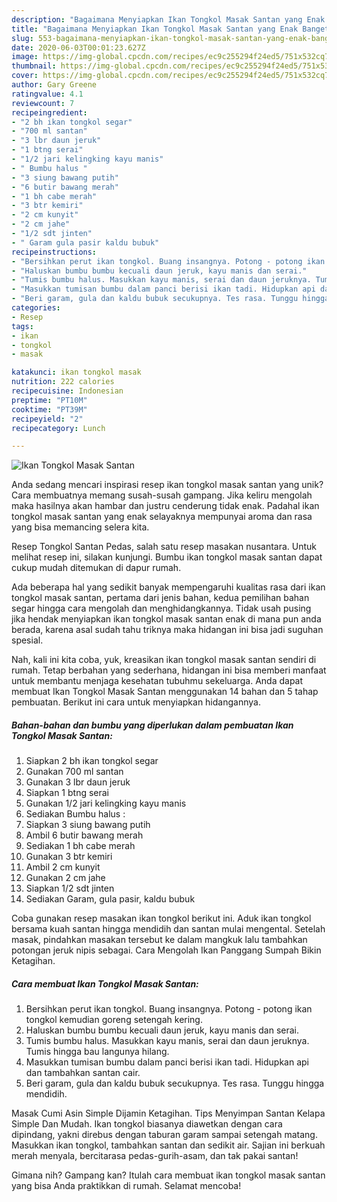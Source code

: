 ```yaml
---
description: "Bagaimana Menyiapkan Ikan Tongkol Masak Santan yang Enak Banget"
title: "Bagaimana Menyiapkan Ikan Tongkol Masak Santan yang Enak Banget"
slug: 553-bagaimana-menyiapkan-ikan-tongkol-masak-santan-yang-enak-banget
date: 2020-06-03T00:01:23.627Z
image: https://img-global.cpcdn.com/recipes/ec9c255294f24ed5/751x532cq70/ikan-tongkol-masak-santan-foto-resep-utama.jpg
thumbnail: https://img-global.cpcdn.com/recipes/ec9c255294f24ed5/751x532cq70/ikan-tongkol-masak-santan-foto-resep-utama.jpg
cover: https://img-global.cpcdn.com/recipes/ec9c255294f24ed5/751x532cq70/ikan-tongkol-masak-santan-foto-resep-utama.jpg
author: Gary Greene
ratingvalue: 4.1
reviewcount: 7
recipeingredient:
- "2 bh ikan tongkol segar"
- "700 ml santan"
- "3 lbr daun jeruk"
- "1 btng serai"
- "1/2 jari kelingking kayu manis"
- " Bumbu halus "
- "3 siung bawang putih"
- "6 butir bawang merah"
- "1 bh cabe merah"
- "3 btr kemiri"
- "2 cm kunyit"
- "2 cm jahe"
- "1/2 sdt jinten"
- " Garam gula pasir kaldu bubuk"
recipeinstructions:
- "Bersihkan perut ikan tongkol. Buang insangnya. Potong - potong ikan tongkol kemudian goreng setengah kering."
- "Haluskan bumbu bumbu kecuali daun jeruk, kayu manis dan serai."
- "Tumis bumbu halus. Masukkan kayu manis, serai dan daun jeruknya. Tumis hingga bau langunya hilang."
- "Masukkan tumisan bumbu dalam panci berisi ikan tadi. Hidupkan api dan tambahkan santan cair."
- "Beri garam, gula dan kaldu bubuk secukupnya. Tes rasa. Tunggu hingga mendidih."
categories:
- Resep
tags:
- ikan
- tongkol
- masak

katakunci: ikan tongkol masak 
nutrition: 222 calories
recipecuisine: Indonesian
preptime: "PT10M"
cooktime: "PT39M"
recipeyield: "2"
recipecategory: Lunch

---
```



![Ikan Tongkol Masak Santan](https://img-global.cpcdn.com/recipes/ec9c255294f24ed5/751x532cq70/ikan-tongkol-masak-santan-foto-resep-utama.jpg)

Anda sedang mencari inspirasi resep ikan tongkol masak santan yang unik? Cara membuatnya memang susah-susah gampang. Jika keliru mengolah maka hasilnya akan hambar dan justru cenderung tidak enak. Padahal ikan tongkol masak santan yang enak selayaknya mempunyai aroma dan rasa yang bisa memancing selera kita.

Resep Tongkol Santan Pedas, salah satu resep masakan nusantara. Untuk melihat resep ini, silakan kunjungi. Bumbu ikan tongkol masak santan dapat cukup mudah ditemukan di dapur rumah.

Ada beberapa hal yang sedikit banyak mempengaruhi kualitas rasa dari ikan tongkol masak santan, pertama dari jenis bahan, kedua pemilihan bahan segar hingga cara mengolah dan menghidangkannya. Tidak usah pusing jika hendak menyiapkan ikan tongkol masak santan enak di mana pun anda berada, karena asal sudah tahu triknya maka hidangan ini bisa jadi suguhan spesial.


Nah, kali ini kita coba, yuk, kreasikan ikan tongkol masak santan sendiri di rumah. Tetap berbahan yang sederhana, hidangan ini bisa memberi manfaat untuk membantu menjaga kesehatan tubuhmu sekeluarga. Anda dapat membuat Ikan Tongkol Masak Santan menggunakan 14 bahan dan 5 tahap pembuatan. Berikut ini cara untuk menyiapkan hidangannya.

<!--inarticleads1-->

##### Bahan-bahan dan bumbu yang diperlukan dalam pembuatan Ikan Tongkol Masak Santan:

1. Siapkan 2 bh ikan tongkol segar
1. Gunakan 700 ml santan
1. Gunakan 3 lbr daun jeruk
1. Siapkan 1 btng serai
1. Gunakan 1/2 jari kelingking kayu manis
1. Sediakan  Bumbu halus :
1. Siapkan 3 siung bawang putih
1. Ambil 6 butir bawang merah
1. Sediakan 1 bh cabe merah
1. Gunakan 3 btr kemiri
1. Ambil 2 cm kunyit
1. Gunakan 2 cm jahe
1. Siapkan 1/2 sdt jinten
1. Sediakan  Garam, gula pasir, kaldu bubuk


Coba gunakan resep masakan ikan tongkol berikut ini. Aduk ikan tongkol bersama kuah santan hingga mendidih dan santan mulai mengental. Setelah masak, pindahkan masakan tersebut ke dalam mangkuk lalu tambahkan potongan jeruk nipis sebagai. Cara Mengolah Ikan Panggang Sumpah Bikin Ketagihan. 

<!--inarticleads2-->

##### Cara membuat Ikan Tongkol Masak Santan:

1. Bersihkan perut ikan tongkol. Buang insangnya. Potong - potong ikan tongkol kemudian goreng setengah kering.
1. Haluskan bumbu bumbu kecuali daun jeruk, kayu manis dan serai.
1. Tumis bumbu halus. Masukkan kayu manis, serai dan daun jeruknya. Tumis hingga bau langunya hilang.
1. Masukkan tumisan bumbu dalam panci berisi ikan tadi. Hidupkan api dan tambahkan santan cair.
1. Beri garam, gula dan kaldu bubuk secukupnya. Tes rasa. Tunggu hingga mendidih.


Masak Cumi Asin Simple Dijamin Ketagihan. Tips Menyimpan Santan Kelapa Simple Dan Mudah. Ikan tongkol biasanya diawetkan dengan cara dipindang, yakni direbus dengan taburan garam sampai setengah matang. Masukkan ikan tongkol, tambahkan santan dan sedikit air. Sajian ini berkuah merah menyala, bercitarasa pedas-gurih-asam, dan tak pakai santan! 

Gimana nih? Gampang kan? Itulah cara membuat ikan tongkol masak santan yang bisa Anda praktikkan di rumah. Selamat mencoba!

